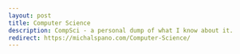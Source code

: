 ```yaml
---
layout: post
title: Computer Science
description: CompSci - a personal dump of what I know about it. 
redirect: https://michalspano.com/Computer-Science/
---
```

